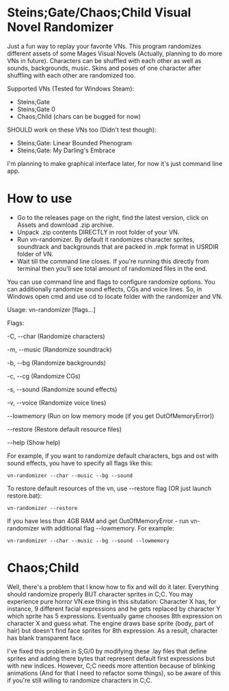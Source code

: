 # Steins;Gate/Chaos;Child Visual Novel Randomizer
Just a fun way to replay your favorite VNs. This program randomizes different assets of some Mages Visual Novels (Actually, planning to do more VNs in future). Characters can be shuffled with each other as well as sounds, backgrounds, music. Skins and poses of one character after shuffling with each other are randomized too.

Supported VNs (Tested for Windows Steam):
- Steins;Gate
- Steins;Gate 0
- Chaos;Child (chars can be bugged for now)

SHOULD work on these VNs too (Didn't test though):
- Steins;Gate: Linear Bounded Phenogram
- Steins;Gate: My Darling's Embrace

I'm planning to make graphical interface later, for now it's just command line app.

# How to use
- Go to the releases page on the right, find the latest version, click on Assets and download .zip archive. 
- Unpack .zip contents DIRECTLY in root folder of your VN.
- Run vn-randomizer. By default it randomizes character sprites, soundtrack and backgrounds that are packed in .mpk format in USRDIR folder of VN.
- Wait till the command line closes. If you're running this directly from terminal then you'll see total amount of randomized files in the end.

You can use command line and flags to configure randomize options. You can additionally randomize sound effects, CGs and voice lines. So, in Windows open cmd and use cd to locate folder with the randomizer and VN.

Usage: vn-randomizer [flags...]

Flags:

-C, --char (Randomize characters)

-m, --music           (Randomize soundtrack)

-b, --bg              (Randomize backgrounds)

-c, --cg              (Randomize CGs)

-s, --sound           (Randomize sound effects)

-v, --voice           (Randomize voice lines)

--lowmemory           (Run on low memory mode (if you get OutOfMemoryError))

--restore             (Restore default resource files)

--help (Show help)

For example, if you want to randomize default characters, bgs and ost with sound effects, you have to specify all flags like this: 
```
vn-randomizer --char --music --bg --sound
```

To restore default resources of the vn, use --restore flag (OR just launch restore.bat):
```
vn-randomizer --restore
```

If you have less than 4GB RAM and get OutOfMemoryError - run vn-randomizer with additional flag --lowmemory. For example:
```
vn-randomizer --char --music --bg --sound --lowmemory
```

# Chaos;Child
Well, there's a problem that I know how to fix and will do it later. Everything should randomize properly BUT character sprites in C;C. You may experience pure horror VN.exe thing in this situtation: Character X has, for instance, 9 different facial expressions and he gets replaced by character Y which sprite has 5 expressions. Eventually game chooses 8th expression on character X and guess what. The engine draws base sprite (body, part of hair) but doesn't find face sprites for 8th expression. As a result, character has blank transparent face.

I've fixed this problem in S;G/0 by modifying these .lay files that define sprites and adding there bytes that represent default first expressions but with new indices. However, C;C needs more attention because of blinking animations (And for that I need to refactor some things), so be aware of this if you're still willing to randomize characters in C;C.

